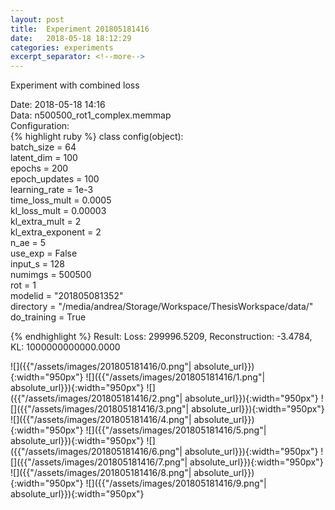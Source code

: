 ```yaml
---
layout: post
title:  Experiment 201805181416
date:   2018-05-18 18:12:29
categories: experiments
excerpt_separator: <!--more-->
---
```

Experiment with combined loss  

 <!--more-->
Date: 2018-05-18 14:16  
Data: n500500_rot1_complex.memmap  
Configuration:   
{% highlight ruby %}
class config(object):  
    batch_size = 64  
    latent_dim = 100  
    epochs = 200  
    epoch_updates = 100  
    learning_rate = 1e-3   
    time_loss_mult = 0.0005   
    kl_loss_mult = 0.00003  
    kl_extra_mult = 2   
    kl_extra_exponent = 2  
    n_ae = 5  
    use_exp = False  
    input_s = 128  
    numimgs = 500500  
    rot = 1  
    modelid = "201805081352"  
    directory = "/media/andrea/Storage/Workspace/ThesisWorkspace/data/"  
    do_training = True  
  
{% endhighlight %}
Result: Loss: 299996.5209, Reconstruction: -3.4784, KL: 1000000000000.0000  

![]({{"/assets/images/201805181416/0.png"| absolute_url}}){:width="950px"}
![]({{"/assets/images/201805181416/1.png"| absolute_url}}){:width="950px"}
![]({{"/assets/images/201805181416/2.png"| absolute_url}}){:width="950px"}
![]({{"/assets/images/201805181416/3.png"| absolute_url}}){:width="950px"}
![]({{"/assets/images/201805181416/4.png"| absolute_url}}){:width="950px"}
![]({{"/assets/images/201805181416/5.png"| absolute_url}}){:width="950px"}
![]({{"/assets/images/201805181416/6.png"| absolute_url}}){:width="950px"}
![]({{"/assets/images/201805181416/7.png"| absolute_url}}){:width="950px"}
![]({{"/assets/images/201805181416/8.png"| absolute_url}}){:width="950px"}
![]({{"/assets/images/201805181416/9.png"| absolute_url}}){:width="950px"}
